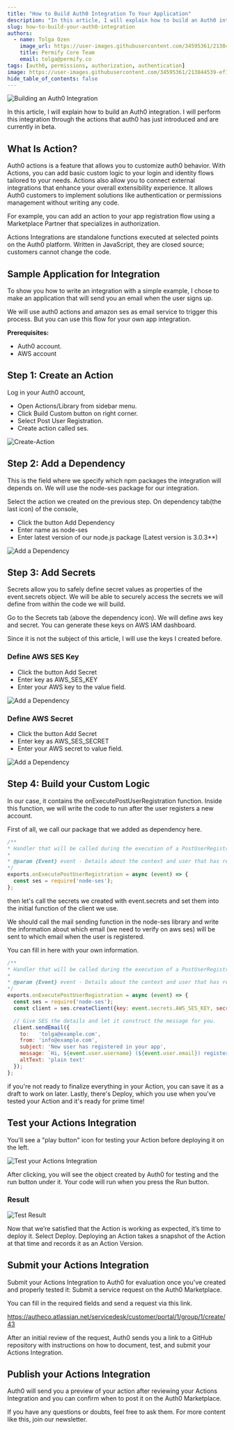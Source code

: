 ```yaml
---
title: "How to Build Auth0 Integration To Your Application"
description: "In this article, I will explain how to build an Auth0 integration. I will perform this integration through the actions that auth0 has just introduced and are currently in beta."
slug: how-to-build-your-auth0-integration
authors:
  - name: Tolga Ozen
    image_url: https://user-images.githubusercontent.com/34595361/213848541-8d4da803-8842-4adc-8125-1ca1838b51b9.jpeg
    title: Permify Core Team
    email: tolga@permify.co
tags: [auth0, permissions, authorization, authentication]
image: https://user-images.githubusercontent.com/34595361/213844539-ef15eb7a-ae67-4781-b83e-be077f0e8af4.png
hide_table_of_contents: false
---
```


![Building an Auth0 Integration](https://user-images.githubusercontent.com/34595361/213844539-ef15eb7a-ae67-4781-b83e-be077f0e8af4.png)

In this article, I will explain how to build an Auth0 integration. I will perform this integration through the actions that auth0 has just introduced and are currently in beta.

<!--truncate-->

## What Is Action?
Auth0 actions is a feature that allows you to customize auth0 behavior. With Actions, you can add basic custom logic to your login and identity flows tailored to your needs. Actions also allow you to connect external integrations that enhance your overall extensibility experience. It allows Auth0 customers to implement solutions like authentication or permissions management without writing any code.

For example, you can add an action to your app registration flow using a Marketplace Partner that specializes in authorization.

Actions Integrations are standalone functions executed at selected points on the Auth0 platform. Written in JavaScript, they are closed source; customers cannot change the code.

## Sample Application for Integration
To show you how to write an integration with a simple example, I chose to make an application that will send you an email when the user signs up.

We will use auth0 actions and amazon ses as email service to trigger this process. But you can use this flow for your own app integration.

**Prerequisites:**
- Auth0 account.
- AWS account


## Step 1: Create an Action
Log in your Auth0 account,

- Open Actions/Library from sidebar menu.
- Click Build Custom button on right corner.
- Select Post User Registration.
- Create action called ses.

![Create-Action](https://user-images.githubusercontent.com/34595361/213844594-6b702ce2-a338-4ecc-8b71-5a765cede5e1.png)

## Step 2: Add a Dependency

This is the field where we specify which npm packages the integration will depends on. We will use the node-ses package for our integration.

Select the action we created on the previous step. On dependency tab(the last icon) of the console,

- Click the button Add Dependency
- Enter name as node-ses
- Enter latest version of our node.js package (Latest version is 3.0.3**)

![Add a Dependency](https://user-images.githubusercontent.com/34595361/213844595-55b49959-6370-4000-a7d6-563214ce0d40.png)

## Step 3: Add Secrets

Secrets allow you to safely define secret values ​​as properties of the event.secrets object. We will be able to securely access the secrets we will define from within the code we will build.

Go to the Secrets tab (above the dependency icon). We will define aws key and secret. You can generate these keys on AWS IAM dashboard.

Since it is not the subject of this article, I will use the keys I created before.

### Define AWS SES Key

- Click the button Add Secret
- Enter key as AWS_SES_KEY
- Enter your AWS key to the value field.

![Add a Dependency](https://user-images.githubusercontent.com/34595361/213844596-334e99e7-ffde-4edd-8bcd-781b1ea63b89.png)

### Define AWS Secret

- Click the button Add Secret
- Enter key as AWS_SES_SECRET
- Enter your AWS secret to value field.

![Add a Dependency](https://user-images.githubusercontent.com/34595361/213844597-144787b0-6a4c-4e4c-a76a-fbddde4512e2.png)

## Step 4: Build your Custom Logic

In our case, it contains the onExecutePostUserRegistration function. Inside this function, we will write the code to run after the user registers a new account.

First of all, we call our package that we added as dependency here.

```js
/**
* Handler that will be called during the execution of a PostUserRegistration flow.
*
* @param {Event} event - Details about the context and user that has registered.
*/
exports.onExecutePostUserRegistration = async (event) => {
  const ses = require('node-ses');
};
```

then let's call the secrets we created with event.secrets and set them into the initial function of the client we use.

We should call the mail sending function in the node-ses library and write the information about which email (we need to verify on aws ses) will be sent to which email when the user is registered.

You can fill in here with your own information.

```js
/**
* Handler that will be called during the execution of a PostUserRegistration flow.
*
* @param {Event} event - Details about the context and user that has registered.
*/
exports.onExecutePostUserRegistration = async (event) => {
  const ses = require('node-ses');
  const client = ses.createClient({key: event.secrets.AWS_SES_KEY, secret: event.secrets.AWS_SES_SECRET});

  // Give SES the details and let it construct the message for you.
  client.sendEmail({
    to:   'tolga@example.com',
    from: 'info@example.com',
    subject: 'New user has registered in your app',
    message: `Hi, ${event.user.username} (${event.user.email}) registered your app.`,
    altText: 'plain text'
  });
};
```

if you're not ready to finalize everything in your Action, you can save it as a draft to work on later. Lastly, there's Deploy, which you use when you've tested your Action and it's ready for prime time!

## Test your Actions Integration

You'll see a "play button" icon for testing your Action before deploying it on the left.

![Test your Actions Integration](https://user-images.githubusercontent.com/34595361/213844598-1ce6bb9a-fc20-42e2-9a66-1a8459b4fb60.png)

After clicking, you will see the object created by Auth0 for testing and the run button under it. Your code will run when you press the Run button.

### Result

![Test Result](https://user-images.githubusercontent.com/34595361/213844600-5817c2db-1403-4aef-86d8-454f2a562611.png)

Now that we’re satisfied that the Action is working as expected, it’s time to deploy it. Select Deploy. Deploying an Action takes a snapshot of the Action at that time and records it as an Action Version.

## Submit your Actions Integration

Submit your Actions Integration to Auth0 for evaluation once you've created and properly tested it: Submit a service request on the Auth0 Marketplace.

You can fill in the required fields and send a request via this link.

https://autheco.atlassian.net/servicedesk/customer/portal/1/group/1/create/43

After an initial review of the request, Auth0 sends you a link to a GitHub repository with instructions on how to document, test, and submit your Actions Integration.

## Publish your Actions Integration

Auth0 will send you a preview of your action after reviewing your Actions Integration and you can confirm when to post it on the Auth0 Marketplace.

If you have any questions or doubts, feel free to ask them. For more content like this, join our newsletter.












